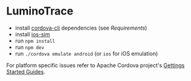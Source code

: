 # LuminoTrace

* install [cordova-cli](https://github.com/apache/cordova-cli) dependencies (see _Requirements_)
* install [ios-sim](https://github.com/phonegap/ios-sim)
* run `npm install`
* run `npm dev`
* run `./cordova emulate android` (or `ios` for iOS emulation)

For platform specific issues refer to Apache Cordova project's [Gettings Started Guides](http://cordova.apache.org/docs/en/2.5.0/guide_getting-started_index.md.html#Getting%20Started%20Guides).